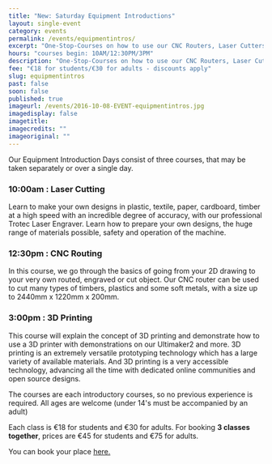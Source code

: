 ```yaml
---
title: "New: Saturday Equipment Introductions"
layout: single-event
category: events
permalink: /events/equipmentintros/
excerpt: "One-Stop-Courses on how to use our CNC Routers, Laser Cutters and 3D Printers. No previous experience required"
hours: "courses begin: 10AM/12:30PM/3PM"
description: "One-Stop-Courses on how to use our CNC Routers, Laser Cutters and 3D Printers. No previous experience required"
fee: "€18 for students/€30 for adults - discounts apply"
slug: equipmentintros
past: false
soon: false
published: true
imageurl: /events/2016-10-08-EVENT-equipmentintros.jpg
imagedisplay: false
imagetitle:
imagecredits: ""
imageoriginal: ""
---
```


Our Equipment Introduction Days consist of three courses, that may be taken separately or over a single day.

### 10:00am : Laser Cutting
Learn to make your own designs in plastic, textile, paper, cardboard, timber at a high speed with an incredible degree of accuracy, with our professional Trotec Laser Engraver. Learn how to prepare your own designs, the huge range of materials possible, safety and operation of the machine.

### 12:30pm : CNC Routing
In this course, we go through the basics of going from your 2D drawing to your very own routed, engraved or cut object. Our CNC router can be used to cut many types of timbers, plastics and some soft metals, with a size up to 2440mm x 1220mm x 200mm.

### 3:00pm : 3D Printing
This course will explain the concept of 3D printing and demonstrate how to use a 3D printer with demonstrations on our Ultimaker2 and more. 3D printing is an extremely versatile prototyping technology which has a large variety of available materials. And 3D printing is a very accessible technology, advancing all the time with dedicated online communities and open source designs.

The courses are each introductory courses, so no previous experience is required. All ages are welcome (under 14's must be accompanied by an adult)

Each class is €18 for students and €30 for adults.
For booking **3 classes together**, prices are €45 for students and €75 for adults.

You can book your place [here.](http://fablablimerick.ticketleap.com/saturday-introductory-tutorials)
